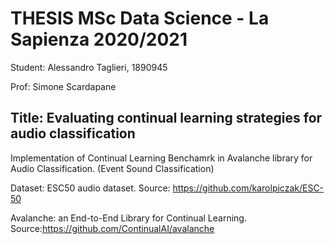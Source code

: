 # THESIS MSc Data Science - La Sapienza 2020/2021

Student: Alessandro Taglieri, 1890945

Prof: Simone Scardapane

## Title: Evaluating continual learning strategies for audio classification 

Implementation of Continual Learning Benchamrk in Avalanche library for Audio Classification. (Event Sound Classification)

Dataset: ESC50 audio dataset. Source: https://github.com/karolpiczak/ESC-50

Avalanche: an End-to-End Library for Continual Learning. Source:https://github.com/ContinualAI/avalanche





